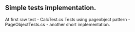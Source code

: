 ## Simple tests implementation.
At first raw test - CalcTest.cs
Tests using pageobject pattern - PageObjectTests.cs - another short implementation.


